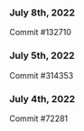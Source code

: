 ### July 8th, 2022

Commit #132710

### July 5th, 2022

Commit #314353


### July 4th, 2022

Commit #72281
